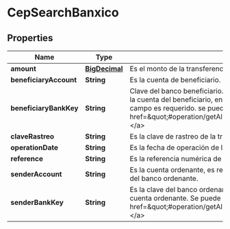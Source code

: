 # CepSearchBanxico

## Properties
Name | Type | Description | Notes
------------ | ------------- | ------------- | -------------
**amount** | [**BigDecimal**](BigDecimal.md) | Es el monto de la transferencia. Ejemplo 1000.00 | 
**beneficiaryAccount** | **String** | Es la cuenta de beneficiario. | 
**beneficiaryBankKey** | **String** | Clave del banco beneficiario. Éste valor no esta presente si obtiene de la cuenta del beneficiario, en caso de que sea un número celular éste campo es requerido. se puede obtener del recurso de las &lt;a href&#x3D;\&quot;#operation/getAllInstitutionsUsingGET\&quot;&gt;instituciones.&lt;/a&gt; |  [optional]
**claveRastreo** | **String** | Es la clave de rastreo de la transferencia. | 
**operationDate** | **String** | Es la fecha de operación de la transferencia, formato: dd-MM-yyyy. | 
**reference** | **String** | Es la referencia numérica de la transferencia. Se valida hasta 7 dígitos. |  [optional]
**senderAccount** | **String** | Es la cuenta ordenante, es requerida cuando se no se envía la clave del banco ordenante. |  [optional]
**senderBankKey** | **String** | Es la clave del banco ordenante, es requerida cuando no se envía la cuenta ordenante.  Se puede obtener del recurso de las &lt;a href&#x3D;\&quot;#operation/getAllInstitutionsUsingGET\&quot;&gt;instituciones.&lt;/a&gt; |  [optional]
